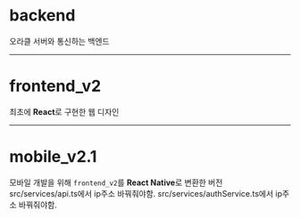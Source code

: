 # backend
오라클 서버와 통신하는 백엔드

---

# frontend_v2
최초에 **React**로 구현한 웹 디자인

---

# mobile_v2.1
모바일 개발을 위해 `frontend_v2`를 **React Native**로 변환한 버전
src/services/api.ts에서 ip주소 바꿔줘야함.
src/services/authService.ts에서 ip주소 바꿔줘야함.